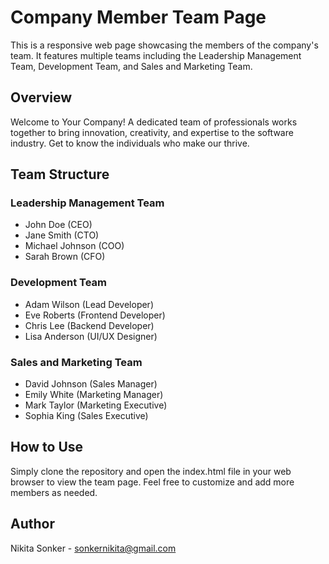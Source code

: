 # Company Member Team Page

This is a responsive web page showcasing the members of the company's team. It features multiple teams including the Leadership Management Team, Development Team, and Sales and Marketing Team.

## Overview

Welcome to Your Company! A dedicated team of professionals works together to bring innovation, creativity, and expertise to the software industry. Get to know the individuals who make our thrive.

## Team Structure

### Leadership Management Team
- John Doe (CEO)
- Jane Smith (CTO)
- Michael Johnson (COO)
- Sarah Brown (CFO)

### Development Team
- Adam Wilson (Lead Developer)
- Eve Roberts (Frontend Developer)
- Chris Lee (Backend Developer)
- Lisa Anderson (UI/UX Designer) 

### Sales and Marketing Team
- David Johnson (Sales Manager)
- Emily White (Marketing Manager)
- Mark Taylor (Marketing Executive)
- Sophia King (Sales Executive)

## How to Use
Simply clone the repository and open the index.html file in your web browser to view the team page. Feel free to customize and add more members as needed.

## Author
Nikita Sonker - sonkernikita@gmail.com 


